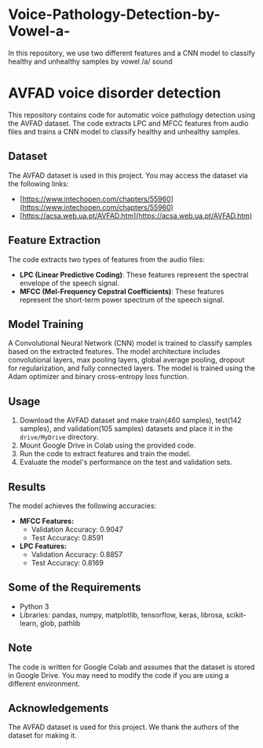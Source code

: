 # Voice-Pathology-Detection-by-Vowel-a-
In this repository, we use two different features and a CNN model to classify healthy and unhealthy samples by vowel /a/ sound

# AVFAD voice disorder detection

This repository contains code for automatic voice pathology detection using the AVFAD dataset. The code extracts LPC and MFCC features from audio files and trains a CNN model to classify healthy and unhealthy samples.

## Dataset

The AVFAD dataset is used in this project. You may access the dataset via the following links:

- [https://www.intechopen.com/chapters/55960](https://www.intechopen.com/chapters/55960)
- [https://acsa.web.ua.pt/AVFAD.htm](https://acsa.web.ua.pt/AVFAD.htm)

## Feature Extraction

The code extracts two types of features from the audio files:

- **LPC (Linear Predictive Coding)**: These features represent the spectral envelope of the speech signal.
- **MFCC (Mel-Frequency Cepstral Coefficients)**: These features represent the short-term power spectrum of the speech signal.

## Model Training

A Convolutional Neural Network (CNN) model is trained to classify samples based on the extracted features. The model architecture includes convolutional layers, max pooling layers, global average pooling, dropout for regularization, and fully connected layers. The model is trained using the Adam optimizer and binary cross-entropy loss function.

## Usage

1. Download the AVFAD dataset and make train(460 samples), test(142 samples), and validation(105 samples) datasets and place it in the `drive/MyDrive` directory.
2. Mount Google Drive in Colab using the provided code.
3. Run the code to extract features and train the model.
4. Evaluate the model's performance on the test and validation sets.

## Results

The model achieves the following accuracies:

- **MFCC Features:**
    - Validation Accuracy: 0.9047
    - Test Accuracy: 0.8591
- **LPC Features:**
    - Validation Accuracy: 0.8857
    - Test Accuracy: 0.8169
## Some of the Requirements

- Python 3
- Libraries: pandas, numpy, matplotlib, tensorflow, keras, librosa, scikit-learn, glob, pathlib

## Note

The code is written for Google Colab and assumes that the dataset is stored in Google Drive. You may need to modify the code if you are using a different environment.


## Acknowledgements

The AVFAD dataset is used for this project. We thank the authors of the dataset for making it.
